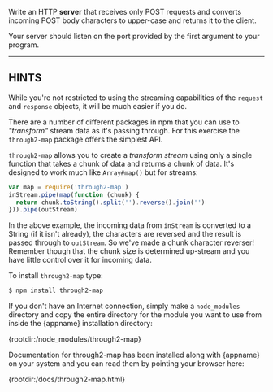 Write an HTTP **server** that receives only POST requests and converts incoming POST body characters to upper-case and returns it to the client.

Your server should listen on the port provided by the first argument to your program.

----------------------------------------------------------------------
## HINTS

While you're not restricted to using the streaming capabilities of the `request` and `response` objects, it will be much easier if you do.

There are a number of different packages in npm that you can use to *"transform"* stream data as it's passing through. For this exercise the `through2-map` package offers the simplest API.

`through2-map` allows you to create a *transform stream* using only a single function that takes a chunk of data and returns a chunk of data. It's designed to work much like `Array#map()` but for streams:

```js
var map = require('through2-map')
inStream.pipe(map(function (chunk) {
  return chunk.toString().split('').reverse().join('')
})).pipe(outStream)
```

In the above example, the incoming data from `inStream` is converted to a String (if it isn't already), the characters are reversed and the result is passed through to `outStream`. So we've made a chunk character reverser! Remember though that the chunk size is determined up-stream and you have little control over it for incoming data.

To install `through2-map` type:

```sh
$ npm install through2-map
```

If you don't have an Internet connection, simply make a `node_modules` directory and copy the entire directory for the module you want to use from inside the {appname} installation directory:

  {rootdir:/node_modules/through2-map}

Documentation for through2-map has been installed along with {appname} on your system and you can read them by pointing your browser here:

  {rootdir:/docs/through2-map.html}
